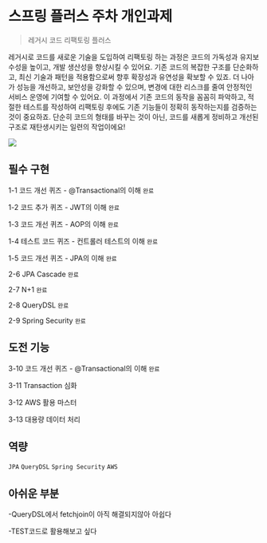 # 스프링 플러스 주차 개인과제
> 레거시 코드 리팩토링 플러스

레거시로 코드를 새로운 기술을 도입하여 리팩토링 하는 과정은 코드의 가독성과 유지보수성을 높이고, 개발 생산성을 향상시킬 수 있어요. 기존 코드의 복잡한 구조를 단순화하고, 최신 기술과 패턴을 적용함으로써 향후 확장성과 유연성을 확보할 수 있죠. 더 나아가 성능을 개선하고, 보안성을 강화할 수 있으며, 변경에 대한 리스크를 줄여 안정적인 서비스 운영에 기여할 수 있어요. 이 과정에서 기존 코드의 동작을 꼼꼼히 파악하고, 적절한 테스트를 작성하여 리팩토링 후에도 기존 기능들이 정확히 동작하는지를 검증하는 것이 중요하죠. 단순히 코드의 형태를 바꾸는 것이 아닌, 코드를 새롭게 정비하고 개선된 구조로 재탄생시키는 일련의 작업이에요!

![](../header.png)

## 필수 구현
1-1 코드 개선 퀴즈 - @Transactional의 이해 ``완료``

1-2 코드 추가 퀴즈 - JWT의 이해 ``완료``

1-3 코드 개선 퀴즈 - AOP의 이해 ``완료``

1-4 테스트 코드 퀴즈 - 컨트롤러 테스트의 이해 ``완료``

1-5 코드 개선 퀴즈 -  JPA의 이해 ``완료``

2-6 JPA Cascade ``완료``

2-7 N+1 ``완료``

2-8 QueryDSL ``완료``

2-9 Spring  Security ``완료``


## 도전 기능
3-10 코드 개선 퀴즈 - @Transactional의 이해 ``완료``

3-11 Transaction 심화

3-12 AWS 활용 마스터

3-13 대용량 데이터 처리

## 역량

``JPA`` ``QueryDSL`` ``Spring Security`` ``AWS``


## 아쉬운 부분

-QueryDSL에서 fetchjoin이 아직 해결되지않아 아쉽다 

-TEST코드로 활용해보고 싶다

